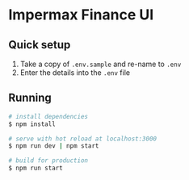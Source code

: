 
# Impermax Finance UI

## Quick setup

1. Take a copy of `.env.sample` and re-name to `.env`
2. Enter the details into the `.env` file

## Running

``` bash
# install dependencies
$ npm install

# serve with hot reload at localhost:3000
$ npm run dev | npm start

# build for production
$ npm run start
```
